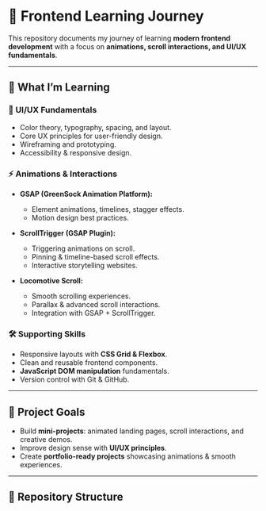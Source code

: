 # 🌟 Frontend Learning Journey  

This repository documents my journey of learning **modern frontend development** with a focus on **animations, scroll interactions, and UI/UX fundamentals**.  

---

## 📌 What I’m Learning  

### 🎨 UI/UX Fundamentals  
- Color theory, typography, spacing, and layout.  
- Core UX principles for user-friendly design.  
- Wireframing and prototyping.  
- Accessibility & responsive design.  

### ⚡ Animations & Interactions  
- **GSAP (GreenSock Animation Platform):**  
  - Element animations, timelines, stagger effects.  
  - Motion design best practices.  

- **ScrollTrigger (GSAP Plugin):**  
  - Triggering animations on scroll.  
  - Pinning & timeline-based scroll effects.  
  - Interactive storytelling websites.  

- **Locomotive Scroll:**  
  - Smooth scrolling experiences.  
  - Parallax & advanced scroll interactions.  
  - Integration with GSAP + ScrollTrigger.  

### 🛠 Supporting Skills  
- Responsive layouts with **CSS Grid & Flexbox**.  
- Clean and reusable frontend components.  
- **JavaScript DOM manipulation** fundamentals.  
- Version control with Git & GitHub.  

---

## 🧩 Project Goals  
- Build **mini-projects**: animated landing pages, scroll interactions, and creative demos.  
- Improve design sense with **UI/UX principles**.  
- Create **portfolio-ready projects** showcasing animations & smooth experiences.  

---

## 📂 Repository Structure  
